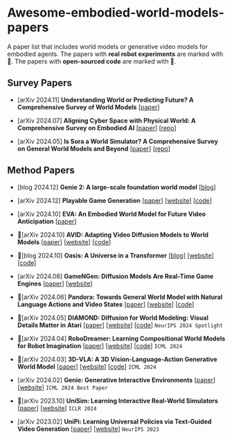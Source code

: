 # Awesome-embodied-world-models-papers
A paper list that includes world models or generative video models for embodied agents.
The papers with **real robot experiments** are marked with 🤖. The papers with **open-sourced code** are marked with 🌟.

## Survey Papers
+ [arXiv 2024.11] **Understanding World or Predicting Future? A Comprehensive Survey of World Models** [[paper](https://arxiv.org/pdf/2411.14499)]

+ [arXiv 2024.07] **Aligning Cyber Space with Physical World: A Comprehensive Survey on Embodied AI** [[paper](https://arxiv.org/abs/2407.06886)] [[repo](https://github.com/HCPLab-SYSU/Embodied_AI_Paper_List)]

+ [arXiv 2024.05] **Is Sora a World Simulator? A Comprehensive Survey on General World Models and Beyond** [[paper](https://arxiv.org/abs/2405.03520)] [[repo](https://github.com/GigaAI-research/General-World-Models-Survey)]

## Method Papers
+ [blog 2024.12] **Genie 2: A large-scale foundation world model** [[blog](https://deepmind.google/discover/blog/genie-2-a-large-scale-foundation-world-model/)]

+ [arXiv 2024.12] **Playable Game Generation** [[paper](https://arxiv.org/pdf/2412.00887)] [[website](http://124.156.151.207/)] [[code](https://github.com/GreatX3/Playable-Game-Generation)]
  
+ [arXiv 2024.10] **EVA: An Embodied World Model for Future Video Anticipation** [[paper](https://arxiv.org/abs/2410.15461)]

+ 🌟[arXiv 2024.10] **AVID: Adapting Video Diffusion Models to World Models** [[paper](https://arxiv.org/abs/2410.12822)] [[website](https://sites.google.com/view/avid-world-model-adapters/home)] [[code](https://github.com/microsoft/causica/tree/main/research_experiments/avid)] 

+ 🌟[blog 2024.10] **Oasis: A Universe in a Transformer** [[blog](https://decart.ai/articles/oasis-interactive-ai-video-game-model)] [[website](https://oasis-model.github.io/)] [[code](https://github.com/etched-ai/open-oasis)]

+ [arXiv 2024.08] **GameNGen: Diffusion Models Are Real-Time Game Engines** [[paper](https://arxiv.org/abs/2408.14837)] [[website](https://gamengen.github.io/)]
  
+ 🌟[arXiv 2024.06] **Pandora: Towards General World Model with Natural Language Actions and Video States** [[paper](https://arxiv.org/abs/2406.09455)] [[website](https://world-model.maitrix.org/)] [[code](https://github.com/maitrix-org/Pandora)]

+ 🌟[arXiv 2024.05] **DIAMOND: Diffusion for World Modeling: Visual Details Matter in Atari** [[paper](https://arxiv.org/abs/2405.12399)]  [[website](https://diamond-wm.github.io/)] [[code](https://github.com/eloialonso/diamond)] `NeurIPS 2024 Spotlight`

+ 🌟[arXiv 2024.04] **RoboDreamer: Learning Compositional World Models for Robot Imagination** [[paper](https://arxiv.org/abs/2404.12377)] [[website](https://robovideo.github.io/)] [[code](https://github.com/rainbow979/robodreamer)] `ICML 2024`

+ 🌟[arXiv 2024.03] **3D-VLA: A 3D Vision-Language-Action Generative World Model** [[paper](https://arxiv.org/abs/2403.09631)] [[website](https://vis-www.cs.umass.edu/3dvla/)] [[code](https://github.com/UMass-Foundation-Model/3D-VLA)] `ICML 2024`

+ [arXiv 2024.02] **Genie: Generative Interactive Environments** [[paper](https://arxiv.org/abs/2402.15391)] [[website](https://sites.google.com/view/genie-2024/?pli=1)] `ICML 2024 Best Paper`

+ 🤖[arXiv 2023.10] **UniSim: Learning Interactive Real-World Simulators** [[paper](https://arxiv.org/abs/2310.06114)] [[website](https://universal-simulator.github.io/unisim/)] `ICLR 2024`

+ [arXiv 2023.02] **UniPi: Learning Universal Policies via Text-Guided Video Generation** [[paper](https://arxiv.org/pdf/2302.00111)] [[website](https://universal-policy.github.io/unipi/)] `NeurIPS 2023`

